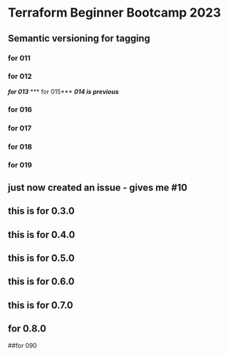 # Terraform Beginner Bootcamp 2023

## Semantic versioning for tagging
### for 011
### for 012
***for 013***
*** for 015*** ***014 is previous***

### for 016 ##
### for 017
### for 018
### for 019
## just now created an issue - gives me #10 ##
## this is for 0.3.0
## this is for 0.4.0
## this is for 0.5.0
## this is for 0.6.0
## this is for 0.7.0
## for 0.8.0
##for 090